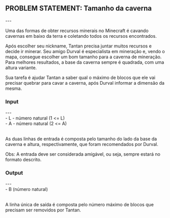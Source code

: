 <h2>PROBLEM STATEMENT: Tamanho da caverna</h2>
---
<p>Uma das formas de obter recursos minerais no Minecraft é cavando cavernas em baixo da terra e coletando todos os recursos encontrados.</p>
<p>Após escolher seu nickname, Tantan precisa juntar muitos recursos e decide ir minerar. Seu amigo Durval é especialista em mineração e, vendo o mapa, consegue escolher um bom tamanho para a caverna de mineração. Para melhores resultados, a base da caverna sempre é quadrada, com uma altura variante.</p>
<p>Sua tarefa é ajudar Tantan a saber qual o máximo de blocos que ele vai precisar quebrar para cavar a caverna, após Durval informar a dimensão da mesma.</p>
<h3>Input</h3>
---
<br/>
- L - número natural (1 <= L)
<br/>
- A - número natural (2 <= A)
<br/><br/>
<p>As duas linhas de entrada é composta pelo tamanho do lado da base da caverna e altura, respectivamente, que foram recomendados por Durval.</p>
<p>Obs: A entrada deve ser considerada amigável, ou seja, sempre estará no formato descrito.</p>
<h3>Output</h3>
---
<br/>
- B (número natural)
<br/><br/>
<p>A linha única de saída é composta pelo número máximo de blocos que precisam ser removidos por Tantan.</p>